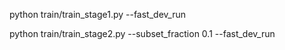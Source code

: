 python train/train_stage1.py --fast_dev_run

python train/train_stage2.py --subset_fraction 0.1 --fast_dev_run